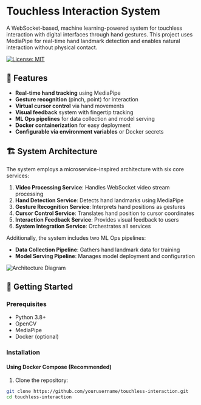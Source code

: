 # Touchless Interaction System

A WebSocket-based, machine learning-powered system for touchless interaction with digital interfaces through hand gestures. This project uses MediaPipe for real-time hand landmark detection and enables natural interaction without physical contact.

[![License: MIT](https://img.shields.io/badge/License-MIT-blue.svg)](https://opensource.org/licenses/MIT)

## 🌟 Features

- **Real-time hand tracking** using MediaPipe
- **Gesture recognition** (pinch, point) for interaction
- **Virtual cursor control** via hand movements
- **Visual feedback** system with fingertip tracking
- **ML Ops pipelines** for data collection and model serving
- **Docker containerization** for easy deployment
- **Configurable via environment variables** or Docker secrets

## 🏗️ System Architecture

The system employs a microservice-inspired architecture with six core services:

1. **Video Processing Service**: Handles WebSocket video stream processing
2. **Hand Detection Service**: Detects hand landmarks using MediaPipe
3. **Gesture Recognition Service**: Interprets hand positions as gestures
4. **Cursor Control Service**: Translates hand position to cursor coordinates
5. **Interaction Feedback Service**: Provides visual feedback to users
6. **System Integration Service**: Orchestrates all services

Additionally, the system includes two ML Ops pipelines:
- **Data Collection Pipeline**: Gathers hand landmark data for training
- **Model Serving Pipeline**: Manages model deployment and configuration

![Architecture Diagram](docs/architecture.png)

## 🚀 Getting Started

### Prerequisites

- Python 3.8+
- OpenCV
- MediaPipe
- Docker (optional)

### Installation

#### Using Docker Compose (Recommended)

1. Clone the repository:
```bash
git clone https://github.com/yourusername/touchless-interaction.git
cd touchless-interaction
